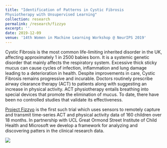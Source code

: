 ```yaml
---
title: "Identification of Patterns in Cystic Fibrosis
Physiotherapy with Unsupervised Learning"
collection: research
permalink: /research/fizzyo
excerpt: ''
date: 2019-12-09
venue: '14th Women in Machine Learning Workshop @ NeurIPS 2019'
---
```


Cystic Fibrosis  is the most common life-limiting inherited disorder in the UK, affecting approximately 1 in 2500 babies born.  It is a systemic genetic disorder that mainly affects the respiratory system.  Excessive thick sticky mucus can cause cycles of infection, inflammation and lung damage leading to a deterioration in health.  Despite improvements in care, Cystic Fibrosis remains progressive and incurable. Doctors routinely prescribe airway clearance therapy (ACT) to patients along with suggesting an increase in physical activity.  ACT physiotherapy entails breathing into special devices that promote the elimination of mucus. To date, there have been no controlled studies that validate its effectiveness.

[Project Fizzyo](https://fizzyo.github.io/) is the first such trial which uses sensors to remotely capture and transmit time-series ACT and physical activity data of 160 children over 18 months. In partnership with UCL Great Ormond Street Institute of Child Health and Microsoft we develop a framework for analyzing and discovering patters in the clinical research data.

![](../../images/fizzyo.jpg)
